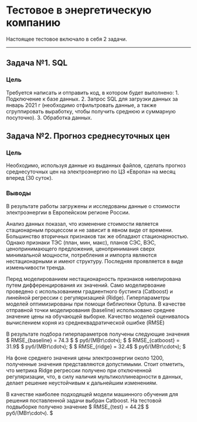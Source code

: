 # Тестовое в энергетическую компанию

Настоящее тестовое включало в себя 2 задачи.
    
***

## Задача №1. SQL

### Цель

Требуется написать и отправить код, в котором будет выполнено:
    1. Подключение к базе данных.
    2. Запрос SQL для загрузки данных за январь 2021 г (необходимо отфильтровать данные, а также сгруппировать выработку, чтобы получить среднюю и суммарную посуточно).
    3. Обработка данных.

## Задача №2. Прогноз среднесуточных цен

### Цель

Необходимо, используя данные из выданных файлов, сделать прогноз среднесуточных цен на электроэнергию по ЦЗ «Европа» на месяц вперед (30 суток).

### Выводы

В результате работы загружены и исследованы данные о стоимости электроэнергии в Европейском регионе России.

Анализ данных показал, что изменение стоимости является стационарным процессом и не зависит в явном виде от времени.
Большинство вторичных признаков так же обладают стационарностью.
Однако признаки ТЭС (план, мин, макс), планов СЭС, ВЭС, ценопринимающего предложения, ценопринимания сверх минимальной мощности, потребления и импорта являются нестационарными и имеют структуру.
Последняя проявляется в виде изменьчивости тренда.

Перед моделированием нестационарность признаков нивелирована путем дифференцирования их значений.
Само моделирвоание проведено с использованием градиентного бустинга (Catboost) и линейной регрессии с регуляризацией (Ridge).
Гиперпараметры моделей оптимизированы при помощи библиотеки Optuna.
В качестве отправной точки моделирования (baseline) использовано среднее значение цены на обучающей выборке.
Качество моделей оценивалось вычислением корня из среднеквадратической ошибке (RMSE)

В результате подбора гиперпараметров получены следующие значения  
$ RMSE_{baseline} = 74.3 $ $ руб/(МВт\cdotч); $
$ RMSE_{catboost} = 31.9$ $ руб/(МВт\cdotч); $
$ RMSE_{ridge} = 32.4$ $ руб/(МВт\cdotч); $

На фоне среднего значения цены электроэнергии около 1200, полученные значения представляются допустимыми.
Стоит отметить, что метрика Ridge регрессии получено при отключенной регуляризации, что, в силу наличия мультиколлинеарности в данных, делает решение неустойчивым к дальнейшим изменениям.

В качестве наиболее подходящей модели машинного обучения для решения поставленной задачи выбран Сatboost.
На тестовой подвыборке получено значение 
$ RMSE_{test} = 44.2$ $ руб/(МВт\cdotч). $